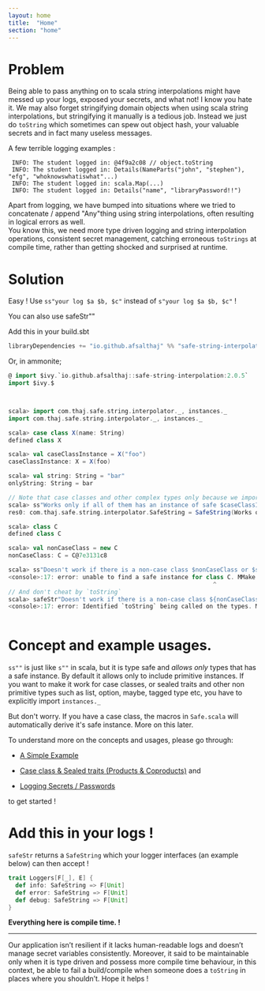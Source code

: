 ```yaml
---
layout: home
title:  "Home"
section: "home"
---
```


# Problem

Being able to pass anything on to scala string interpolations might have messed up  your logs, exposed your secrets, and what not! I know you hate it.
We may also forget stringifying domain objects when using scala string interpolations, but stringifying it manually is a tedious job. Instead we just do `toString` which sometimes can spew out object hash, your valuable secrets and in fact many useless messages.

A few terrible logging examples :

  ``` 
   INFO: The student logged in: @4f9a2c08 // object.toString
   INFO: The student logged in: Details(NameParts("john", "stephen"), "efg", "whoknowswhatiswhat"...) 
   INFO: The student logged in: scala.Map(...)
   INFO: The student logged in: Details("name", "libraryPassword!!")
  ```
Apart from logging, we have bumped into situations where we tried to concatenate / append "Any"thing using string interpolations, often resulting in logical errors as well.  
You know this, we need more type driven logging and string interpolation operations, consistent secret management, catching erroneous `toStrings` at compile time, rather than getting shocked and surprised at runtime.  
 
# Solution

Easy ! Use `ss"your log $a $b, $c"` instead of `s"your log $a $b, $c"` !

You can also use safeStr""

Add this in your build.sbt

```scala
libraryDependencies += "io.github.afsalthaj" %% "safe-string-interpolation" % "2.0.5" 
```

Or, in ammonite;

```scala
@ import $ivy.`io.github.afsalthaj::safe-string-interpolation:2.0.5`
import $ivy.$
```

```scala


scala> import com.thaj.safe.string.interpolator._, instances._
import com.thaj.safe.string.interpolator._, instances._

scala> case class X(name: String)
defined class X

scala> val caseClassInstance = X("foo")
caseClassInstance: X = X(foo)

scala> val string: String = "bar"
onlyString: String = bar

// Note that case classes and other complex types only because we imported `instances._`. Otherwise library allows you to use only primitive types with ss.
scala> ss"Works only if all of them has an instance of safe $caseClassInstance or $string"
res0: com.thaj.safe.string.interpolator.SafeString = SafeString(Works only if it all of them has an instance of safe { name : foo } or bar)

scala> class C
defined class C

scala> val nonCaseClass = new C
nonCaseClass: C = C@7e3131c8

scala> ss"Doesn't work if there is a non-case class $nonCaseClass or $string"
<console>:17: error: unable to find a safe instance for class C. MMake sure the type has safe instance. Either define Safe instance manually, or `import com.thaj.safe.string.interpolator._` to get instances for products, coproducts and other non primitive types.
                                                          ^
// And don't cheat by `toString`
scala> safeStr"Doesn't work if there is a non-case class ${nonCaseClass.toString} or $string"
<console>:17: error: Identified `toString` being called on the types. Make sure the type has a instance of Safe.
                                                                        ^
```

# Concept and example usages.

`ss""` is just like `s""` in scala, but it is type safe and _allows only_ types that has a safe instance. By default it allows only
to include primitive instances. If you want to make it work for case classes, or sealed traits and other non primitive types such as list,
option, maybe, tagged type etc, you have to explicitly import `instances._`

But don't worry. If you have a case class, the macros in `Safe.scala` will automatically derive it's safe instance. 
More on this later.

To understand more on the concepts and usages, please go through:

- [A Simple Example](https://afsalthaj.github.io/safe-string-interpolation/examples.html)

- [Case class & Sealed traits (Products & Coproducts)](https://afsalthaj.github.io/safe-string-interpolation/pretty_print.html) and 

- [Logging Secrets / Passwords](https://afsalthaj.github.io/safe-string-interpolation/secrets.html) 

to get started !


# Add this in your logs !

`safeStr` returns a `SafeString` which your logger interfaces (an example below) can then accept !


```scala
trait Loggers[F[_], E] {
  def info: SafeString => F[Unit]
  def error: SafeString => F[Unit]
  def debug: SafeString => F[Unit]
}

```

**Everything here is compile time. !** 


----------------------------------------

Our application isn’t resilient if it lacks human-readable logs and doesn’t manage secret variables consistently. Moreover, it said to be maintainable only when it is type driven and possess more compile time behaviour, in this context, be able to fail a build/compile when someone does a `toString` in places where you shouldn’t. Hope it helps !
